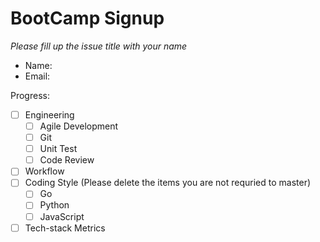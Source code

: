 # BootCamp Signup

*Please fill up the issue title with your name*

- Name:
- Email: 

Progress:

- [ ] Engineering
    - [ ] Agile Development
    - [ ] Git
    - [ ] Unit Test
    - [ ] Code Review
- [ ] Workflow
- [ ] Coding Style (Please delete the items you are not requried to master)
    - [ ] Go
    - [ ] Python
    - [ ] JavaScript
- [ ] Tech-stack Metrics 